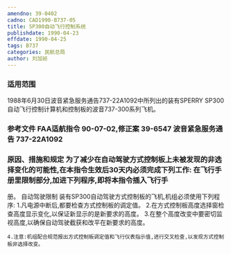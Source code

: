 ```yaml
---
amendno: 39-0402
cadno: CAD1990-B737-05
title: SP300自动飞行控制系统
publishdate: 1990-04-23
effdate: 1990-04-25
tags: B737
categories: 民航总局
author: 刘加祯
---
```


### 适用范围 
1988年6月30日波音紧急服务通告737-22A1092中所列出的装有SPERRY SP300自动飞行控制计算机和控制板的波音737-300系列飞机。

<!--more-->
### 参考文件    FAA适航指令 90-07-02,修正案 39-6547 波音紧急服务通告 737-22A1092 

### 原因、措施和规定     为了减少在自动驾驶方式控制板上未被发现的非选择变化的可能性,在本指令生效后30天内必须完成下列工作:     在飞行手册里限制部分,加进下列程序,即将本指令插入飞行手
册。     自动驾驶限制     装有SP300自动驾驶方式控制板的飞机,机组必须使用下列程序: 
    1.凡电源中断后,都要检查方式控制板的调定值。 
    2.在方式控制板高度选择窗检查高度显示变化,以保证新显示的是新要求的高度。 
    3.在整个高度改变中要密切监视高度,以确保自动驾驶截获和改平在新要求的高度。 

  
    4.注意:机组配合规范报出方式控制板调定值和飞行仪表指示值,进行交叉检查,以发现方式控制板非选择改变。
